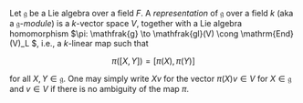 Let $\mathfrak{g}$ be a Lie algebra over a field $F$. A *representation* of $\mathfrak{g}$ over a field $k$ (aka a $\mathfrak{g}$-*module*) is a $k$-vector space $V$, together with a Lie algebra homomorphism $\pi: \mathfrak{g} \to \mathfrak{gl}(V) \cong \mathrm{End}(V)_L $, i.e., a $k$-linear map such that

$$
\pi([X, Y]) = [\pi(X), \pi(Y)]
$$

for all $X, Y \in \mathfrak{g}$. One may simply write $Xv$ for the vector $\pi(X)v \in V$ for $X\in\mathfrak{g}$ and $v\in V$ if there is no ambiguity of the map $\pi$.
